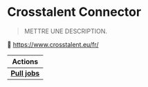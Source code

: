 
# Crosstalent Connector

> METTRE UNE DESCRIPTION.


🔗 https://www.crosstalent.eu/fr/

| Actions |
| ------- |
| [**Pull jobs**](docs/pull_jobs.md) |
